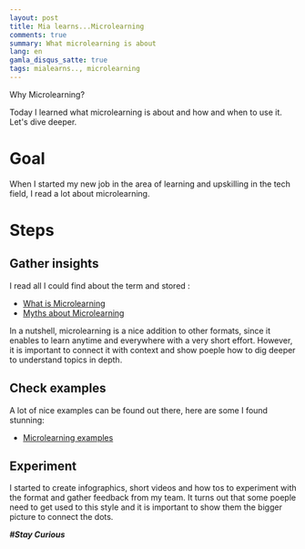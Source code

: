 ```yaml
---
layout: post
title: Mia learns...Microlearning
comments: true
summary: What microlearning is about
lang: en
gamla_disqus_satte: true
tags: mialearns.., microlearning
---
```


<div class="message">
Why Microlearning?
</div>

Today I learned what microlearning is about and how and when to use it.
Let's dive deeper.

# Goal
When I started my new job in the area of learning and upskilling in the tech field, I read a lot about microlearning.

# Steps
## Gather insights

I read all I could find about the term and stored :

* [What is Microlearning](https://www.ispringsolutions.com/blog/what-is-microlearning)
* [Myths about Microlearning](https://www.ispringsolutions.com/blog/microlearning-myths)

In a nutshell, microlearning is a nice addition to other formats, since it enables to learn anytime and everywhere with a very short effort.
However, it is important to connect it with context and show poeple how to dig deeper to understand topics in depth.

## Check examples

A lot of nice examples can be found out there, here are some I found stunning:

* [Microlearning examples](https://bigthink.com/plus/microlearning/)


## Experiment

I started to create infographics, short videos and how tos to experiment with the format and gather feedback from my team.
It turns out that some poeple need to get used to this style and it is important to show them the bigger picture to connect the dots.

**_#Stay Curious_**
